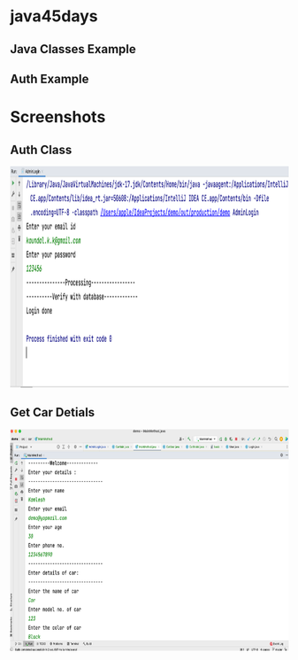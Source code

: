 # java45days

## Java Classes Example

## Auth Example

# Screenshots

## Auth Class

<img src='https://github.com/codelabs-live/java45days/blob/master/screenshots/auth_class.png'  width=700, height=400/>

## Get Car Detials

<img src='https://github.com/codelabs-live/java45days/blob/master/screenshots/get_car.png'  width=700, height=400/>
